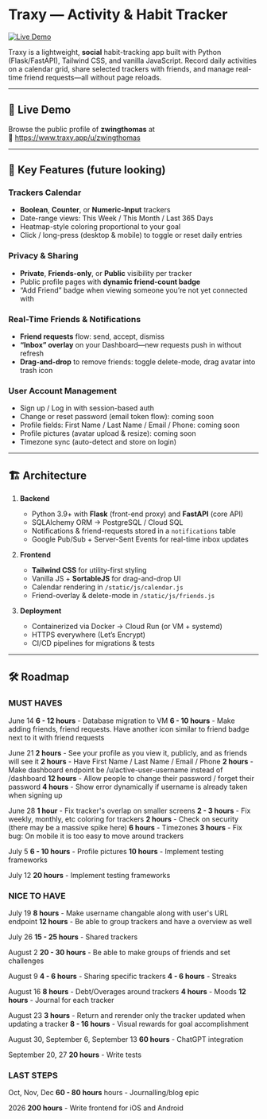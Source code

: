 # Traxy — Activity & Habit Tracker

[![Live Demo](https://img.shields.io/badge/demo-traxy.app/u/zwingthomas-blue)](https://www.traxy.app)

Traxy is a lightweight, **social** habit-tracking app built with Python (Flask/FastAPI), Tailwind CSS, and vanilla JavaScript. Record daily activities on a calendar grid, share selected trackers with friends, and manage real-time friend requests—all without page reloads.

---

## 🚀 Live Demo

Browse the public profile of **zwingthomas** at  
🔗 https://www.traxy.app/u/zwingthomas

---

## 🔑 Key Features (future looking)

### Trackers Calendar  
- **Boolean**, **Counter**, or **Numeric-Input** trackers  
- Date-range views: This Week / This Month / Last 365 Days  
- Heatmap-style coloring proportional to your goal  
- Click / long-press (desktop & mobile) to toggle or reset daily entries  

### Privacy & Sharing  
- **Private**, **Friends-only**, or **Public** visibility per tracker  
- Public profile pages with **dynamic friend-count badge**  
- “Add Friend” badge when viewing someone you’re not yet connected with  

### Real-Time Friends & Notifications  
- **Friend requests** flow: send, accept, dismiss  
- **“Inbox” overlay** on your Dashboard—new requests push in without refresh  
- **Drag-and-drop** to remove friends: toggle delete-mode, drag avatar into trash icon  

### User Account Management  
- Sign up / Log in with session-based auth  
- Change or reset password (email token flow): coming soon 
- Profile fields: First Name / Last Name / Email / Phone: coming soon
- Profile pictures (avatar upload & resize): coming soon
- Timezone sync (auto-detect and store on login)

---

## 🏗️ Architecture

1. **Backend**  
   - Python 3.9+ with **Flask** (front-end proxy) and **FastAPI** (core API)  
   - SQLAlchemy ORM → PostgreSQL / Cloud SQL  
   - Notifications & friend-requests stored in a `notifications` table  
   - Google Pub/Sub + Server-Sent Events for real-time inbox updates  

2. **Frontend**  
   - **Tailwind CSS** for utility-first styling  
   - Vanilla JS + **SortableJS** for drag-and-drop UI  
   - Calendar rendering in `/static/js/calendar.js`  
   - Friend-overlay & delete-mode in `/static/js/friends.js`  

3. **Deployment**  
   - Containerized via Docker → Cloud Run (or VM + systemd)  
   - HTTPS everywhere (Let’s Encrypt)  
   - CI/CD pipelines for migrations & tests  

---

## 🛠️ Roadmap

### MUST HAVES

June 14
**6 - 12 hours** - Database migration to VM
**6 - 10 hours** - Make adding friends, friend requests. Have another icon similar to friend badge next to it with friend requests

June 21
**2 hours** - See your profile as you view it, publicly, and as friends will see it
**2 hours** - Have First Name / Last Name / Email / Phone
**2 hours** - Make dashboard endpoint be /u/active-user-username instead of /dashboard
**12 hours** - Allow people to change their password / forget their password
**4 hours** - Show error dynamically if username is already taken when signing up

June 28
**1 hour** - Fix tracker's overlap on smaller screens
**2 - 3 hours** - Fix weekly, monthly, etc coloring for trackers
**2 hours** - Check on security (there may be a massive spike here)
**6 hours** - Timezones
**3 hours** - Fix bug: On mobile it is too easy to move around trackers

July 5
**6 - 10 hours** - Profile pictures
**10 hours** - Implement testing frameworks

July 12
**20 hours** - Implement testing frameworks




### NICE TO HAVE

July 19
**8 hours** - Make username changable along with user's URL endpoint
**12 hours** - Be able to group trackers and have a overview as well

July 26
**15 - 25 hours** - Shared trackers

August 2
**20 - 30 hours** - Be able to make groups of friends and set challenges

August 9
**4 - 6 hours** - Sharing specific trackers
**4 - 6 hours** - Streaks

August 16
**8 hours** - Debt/Overages around trackers
**4 hours** - Moods
**12 hours** - Journal for each tracker 

August 23
**3 hours** - Return and rerender only the tracker updated when updating a tracker
**8 - 16 hours** - Visual rewards for goal accomplishment

August 30, September 6, September 13
**60 hours** - ChatGPT integration

September 20, 27
**20 hours** - Write tests




### LAST STEPS

Oct, Nov, Dec
**60 - 80 hours** hours - Journalling/blog epic

2026
**200 hours** - Write frontend for iOS and Android